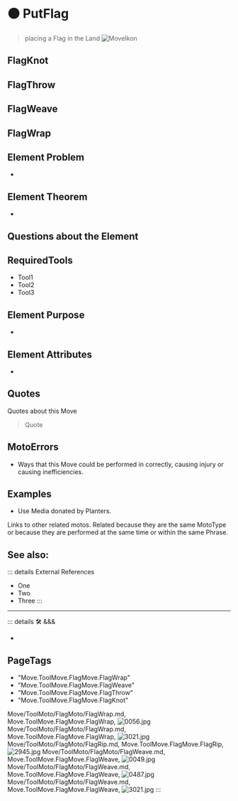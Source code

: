 
# 🟠 <move>PutFlag</move>

> placing a Flag in the Land
![MoveIkon](/Move/Move_Ikon.png)

## FlagKnot

## FlagThrow

## FlagWeave

## FlagWrap

## Element Problem

-

## Element Theorem

-

## Questions about the Element

## RequiredTools

- Tool1
- Tool2
- Tool3



## Element Purpose

-

## Element Attributes

-




## Quotes

Quotes about this Move

> Quote

## MotoErrors

- Ways that this Move could be performed in correctly, causing injury or causing inefficiencies.

## Examples

- Use Media donated by Planters.

Links to other related motos. Related because they are the same MotoType or because they are performed at the same time or within the same Phrase.

## See also:

::: details External References

- One
- Two
- Three
:::

---

<!-- =================================================== -->
<!-- =================================================== -->
<!-- =================================================== -->
<!-- =================================================== -->
<!-- =================================================== -->
::: details 🛠 <dev>&&&</dev>

-

<h2>PageTags</h2>

- "Move.ToolMove.FlagMove.FlagWrap"
- "Move.ToolMove.FlagMove.FlagWeave"
- "Move.ToolMove.FlagMove.FlagThrow"
- "Move.ToolMove.FlagMove.FlagKnot"

Move/ToolMoto/FlagMoto/FlagWrap.md, <dev>Move.ToolMove.FlagMove.FlagWrap</dev>, ![0056.jpg](/PaperPhoto/0056.jpg)
Move/ToolMoto/FlagMoto/FlagWrap.md, <dev>Move.ToolMove.FlagMove.FlagWrap</dev>, ![3021.jpg](/PaperPhoto/3021.jpg)
Move/ToolMoto/FlagMoto/FlagRip.md, <dev>Move.ToolMove.FlagMove.FlagRip</dev>, ![2945.jpg](/PaperPhoto/2945.jpg)
Move/ToolMoto/FlagMoto/FlagWeave.md, <dev>Move.ToolMove.FlagMove.FlagWeave</dev>, ![0049.jpg](/PaperPhoto/0049.jpg)
Move/ToolMoto/FlagMoto/FlagWeave.md, <dev>Move.ToolMove.FlagMove.FlagWeave</dev>, ![0487.jpg](/PaperPhoto/0487.jpg)
Move/ToolMoto/FlagMoto/FlagWeave.md, <dev>Move.ToolMove.FlagMove.FlagWeave</dev>, ![3021.jpg](/PaperPhoto/3021.jpg)
:::
